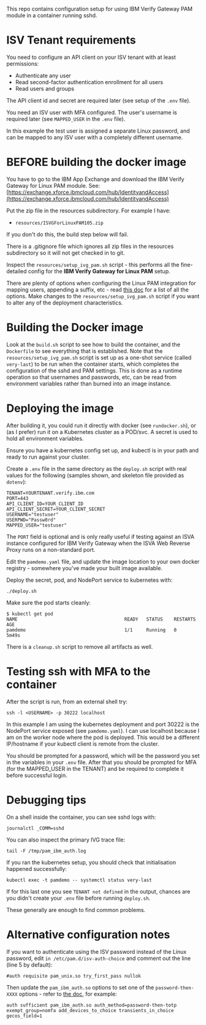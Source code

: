 This repo contains configuration setup for using IBM Verify Gateway PAM module in a container running sshd.

# ISV Tenant requirements

You need to configure an API client on your ISV tenant with at least permissions:
 - Authenticate any user
 - Read second-factor authentication enrollment for all users
 - Read users and groups

The API client id and secret are required later (see setup of the `.env` file).

You need an ISV user with MFA configured. The user's username is required later (see `MAPPED_USER` in the `.env` file). 

In this example the test user is assigned a separate Linux password, and can be mapped to any ISV user with a completely different username.

# BEFORE building the docker image

You have to go to the IBM App Exchange and download the IBM Verify Gateway for Linux PAM module. See: [https://exchange.xforce.ibmcloud.com/hub/IdentityandAccess](https://exchange.xforce.ibmcloud.com/hub/IdentityandAccess)

Put the zip file in the resources subdirectory. For example I have:
 - `resources/ISVGForLinuxPAM105.zip`

If you don't do this, the build step below will fail.

There is a .gitignore file which ignores all zip files in the resources subdirectory so it will not get checked in to git.

Inspect the `resources/setup_ivg_pam.sh` script - this performs all the fine-detailed config for the **IBM Verify Gateway for Linux PAM** setup. 

There are plenty of options when configuring the Linux PAM integration for mapping users, appending a suffix, etc - read [this doc](https://www.ibm.com/docs/en/security-verify?topic=configuration-pam-system-file) for a list of all the options. Make changes to the `resources/setup_ivg_pam.sh` script if you want to alter any of the deployment characteristics.


# Building the Docker image

Look at the `build.sh` script to see how to build the container, and the `Dockerfile` to see everything that is established. Note that the `resources/setup_ivg_pam.sh` script is set up as a one-shot service (called `very-last`) to be run when the container starts, which completes the configuration of the sshd and PAM settings. This is done as a runtime operation so that usernames and passwords, etc, can be read from environment variables rather than burned into an image instance.

# Deploying the image

After building it, you could run it directly with docker (see `rundocker.sh`), or (as I prefer) run it on a Kubernetes cluster as a POD/svc. A secret is used to hold all environment variables.

Ensure you have a kubernetes config set up, and kubectl is in your path and ready to run against your cluster.

Create a `.env` file in the same directory as the `deploy.sh` script with real values for the following (samples shown, and skeleton file provided as `dotenv`):

```
TENANT=YOURTENANT.verify.ibm.com
PORT=443
API_CLIENT_ID=YOUR_CLIENT_ID
API_CLIENT_SECRET=YOUR_CLIENT_SECRET
USERNAME="testuser"
USERPWD="Passw0rd"
MAPPED_USER="testuser"
```

The `PORT` field is optional and is only really useful if testing against an ISVA instance configured for IBM Verify Gateway when the ISVA Web Reverse Proxy runs on a non-standard port.

Edit the `pamdemo.yaml` file, and update the image location to your own docker registry - somewhere you've made your built image available. 

Deploy the secret, pod, and NodePort service to kubernetes with:

```
./deploy.sh
```

Make sure the pod starts cleanly:

```
$ kubectl get pod        
NAME                                       READY   STATUS    RESTARTS       AGE
pamdemo                                    1/1     Running   0              5m49s
```

There is a `cleanup.sh` script to remove all artifacts as well.

# Testing ssh with MFA to the container

After the script is run, from an external shell try:

```
ssh -l <USERNAME> -p 30222 localhost
```

In this example I am using the kubernetes deployment and port 30222 is the NodePort service exposed (see `pamdemo.yaml`). I can use localhost because I am on the worker node where the pod is deployed. This would be a different IP/hostname if your kubectl client is remote from the cluster.

You should be prompted for a password, which will be the password you set in the variables in your `.env` file.
After that you should be prompted for MFA (for the MAPPED_USER in the TENANT) and be required to complete it before successful login.

# Debugging tips

On a shell inside the container, you can see sshd logs with:
```
journalctl _COMM=sshd
```

You can also inspect the primary IVG trace file:

```
tail -F /tmp/pam_ibm_auth.log
```

If you ran the kubernetes setup, you should check that initialisation happened successfully:

```
kubectl exec -t pamdemo -- systemctl status very-last
```
If for this last one you see `TENANT not defined` in the output, chances are you didn't create your `.env` file before running `deploy.sh`.

These generally are enough to find common problems.

# Alternative configuration notes

If you want to authenticate using the ISV password instead of the Linux password, edit `in /etc/pam.d/isv-auth-choice` and comment out the line (line 5 by default):
```
#auth requisite pam_unix.so try_first_pass nullok
```
Then update the `pam_ibm_auth.so` options to set one of the `password-then-XXXX` options - refer to [the doc](https://www.ibm.com/docs/en/security-verify?topic=configuration-pam-system-file), for example:
```
auth sufficient pam_ibm_auth.so auth_method=password-then-totp exempt_group=nomfa add_devices_to_choice transients_in_choice gecos_field=1 
```
